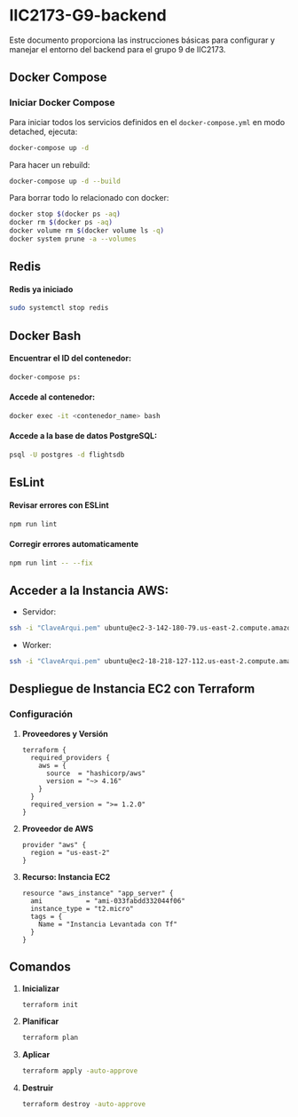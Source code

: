 # IIC2173-G9-backend

Este documento proporciona las instrucciones básicas para configurar y manejar el entorno del backend para el grupo 9 de IIC2173.

## Docker Compose

### Iniciar Docker Compose
Para iniciar todos los servicios definidos en el `docker-compose.yml` en modo detached, ejecuta:

```bash
docker-compose up -d
```

Para hacer un rebuild:
```bash
docker-compose up -d --build
```

Para borrar todo lo relacionado con docker:
```bash
docker stop $(docker ps -aq)
docker rm $(docker ps -aq)
docker volume rm $(docker volume ls -q)
docker system prune -a --volumes
```

## Redis
#### Redis ya iniciado
```bash
sudo systemctl stop redis
```


## Docker Bash
#### Encuentrar el ID del contenedor:
```bash
docker-compose ps:
```


#### Accede al contenedor:
```bash
docker exec -it <contenedor_name> bash
```

#### Accede a la base de datos PostgreSQL:
```bash
psql -U postgres -d flightsdb
```
## EsLint
#### Revisar errores con ESLint
```bash
npm run lint
```

#### Corregir errores automaticamente
```bash
npm run lint -- --fix
```

## Acceder a la Instancia AWS:

- Servidor: 
```bash
ssh -i "ClaveArqui.pem" ubuntu@ec2-3-142-180-79.us-east-2.compute.amazonaws.com
```

- Worker:
```bash
ssh -i "ClaveArqui.pem" ubuntu@ec2-18-218-127-112.us-east-2.compute.amazonaws.com
```

## Despliegue de Instancia EC2 con Terraform

### Configuración

1. **Proveedores y Versión**
   ```hcl
   terraform {
     required_providers {
       aws = {
         source  = "hashicorp/aws"
         version = "~> 4.16"
       }
     }
     required_version = ">= 1.2.0"
   }
   ```

2. **Proveedor de AWS**
   ```hcl
   provider "aws" {
     region = "us-east-2"
   }
   ```

3. **Recurso: Instancia EC2**
   ```hcl
   resource "aws_instance" "app_server" {
     ami           = "ami-033fabdd332044f06"
     instance_type = "t2.micro"
     tags = {
       Name = "Instancia Levantada con Tf"
     }
   }
   ```

## Comandos

1. **Inicializar**
   ```bash
   terraform init
   ```

2. **Planificar**
   ```bash
   terraform plan
   ```

3. **Aplicar**
   ```bash
   terraform apply -auto-approve
   ```

4. **Destruir**
   ```bash
   terraform destroy -auto-approve
   ```



